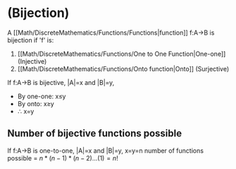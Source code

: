 # (Bijection)
A [[Math/DiscreteMathematics/Functions/Functions|function]] f:A→B is bijection if 'f' is:
1. [[Math/DiscreteMathematics/Functions/One to One Function|One-one]] (Injective)
2. [[Math/DiscreteMathematics/Functions/Onto function|Onto]] (Surjective)

If f:A→B is bijective, |A|=x and |B|=y, 
* By one-one: x≤y
* By onto: x≥y
* ∴ x=y

## Number of bijective functions possible
If f:A→B is one-to-one, |A|=x and |B|=y, x=y=n
number of functions possible = $n*(n-1)*(n-2)...(1)=n!$
